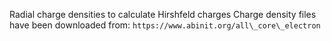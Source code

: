 
Radial charge densities to calculate Hirshfeld charges
Charge density files have been downloaded from: `https://www.abinit.org/all\_core\_electron`
